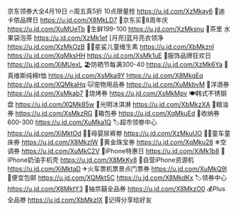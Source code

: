 京东领券大全4月19日
🔥周五真5折 10点限量抢
https://u.jd.com/XzMkay6
👟迪卡侬品牌日
https://u.jd.com/X8MkLD7
🎉京东买💊8周年庆
https://u.jd.com/XuMUeTb
🛒生鲜199-100
https://u.jd.com/XzMksnu
🍵茶里 水果袋泡茶
https://u.jd.com/XzMk1ef
[月亮]蓝月亮衣领净
https://u.jd.com/XzMkOzB
👶🏻星鲨儿童维生素
https://u.jd.com/XbMkznl
https://u.jd.com/XqMksHH
https://u.jd.com/XsMk1uE
👗服饰品牌狂欢日
https://u.jd.com/XiMUexL
🏖防晒节每满300-40
https://u.jd.com/XzMk6Ya
👚真维斯纯棉t恤
https://u.jd.com/XsMka9Y
https://u.jd.com/X8MkqEq
https://u.jd.com/XQMkaHq
🐱宠物用品券
https://u.jd.com/XuMkbvM
🥃洋酒券
https://u.jd.com/XsMkab7 
🥩烧烤券
https://u.jd.com/XsMkMpv
🍽韩式不锈钢盘
https://u.jd.com/XQMk85w
🍦光明冰淇淋
https://u.jd.com/XbMkzXA
🍚粮油券
https://u.jd.com/XsMkzRG
🧳箱包券
https://u.jd.com/XqMkuEd 
🧳收纳券600-300
https://u.jd.com/XuMka1Q 
🏷超市领劵中心
https://u.jd.com/XiMktOd
👶🏻母婴尿裤劵
https://u.jd.com/XzMkuUO
👶🏻童车童床券
https://u.jd.com/X8MkzlW
💎黄金珠宝券
https://u.jd.com/XqMku28
❄空调券
https://u.jd.com/XuMkC2V
📱iPhone特惠日
https://u.jd.com/XiMk1b8 
📱iPhone奶油手机壳
https://u.jd.com/X8MkKy8
📱自营iPhone资源机
https://u.jd.com/XiMktaD
✈火车票机票景点门票券
https://u.jd.com/XuMkQ9l
🚚便宜包邮
https://u.jd.com/XQMktSC
https://u.jd.com/X8MkdKx
🏷领券中心
https://u.jd.com/X8MktY3
🎲抽京囍全品券
https://u.jd.com/X8MkzO0
💰Plus全品劵
https://u.jd.com/XbMkzIX
🤩记得分享给好友
